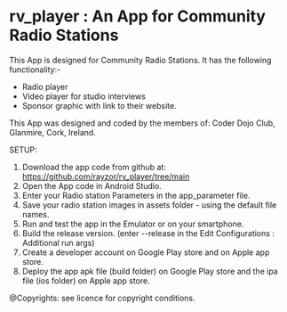 # rv_player : An App for Community Radio Stations

This App is designed for Community Radio Stations. 
It has the following functionality:-
- Radio player 
- Video player for studio interviews
- Sponsor graphic with link to their website.

This App was designed and coded by the members of:
Coder Dojo Club, Glanmire, Cork, Ireland.

SETUP:
1. Download the app code from github at: https://github.com/rayzor/rv_player/tree/main
2. Open the App code in Android Studio.
3. Enter your Radio station Parameters in the app_parameter file.
4. Save your radio station images in assets folder - using the default file names.
5. Run and test the app in the Emulator or on your smartphone.
6. Build the release version. (enter --release in the Edit Configurations : Additional run args)
7. Create a developer account on Google Play store and on Apple app store.
8. Deploy the app apk file (build folder) on Google Play store and the ipa file (ios folder) on Apple app store.

@Copyrights: see licence for copyright conditions.
